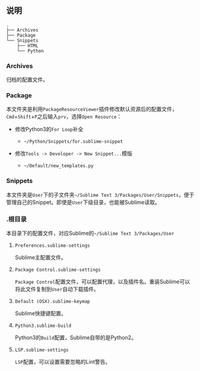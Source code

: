 ## 说明

```
.
├── Archives
├── Package
└── Snippets
    ├── HTML
    └── Python
```

### Archives
归档的配置文件。


### Package
本文件夹是利用`PackageResourceViewer`插件修改默认资源后的配置文件，`Cmd`+`Shift`+`P`之后输入`prv`，选择`Open Resource`：

* 修改Python3的`For Loop`补全
    * `~/Python/Snippets/for.sublime-snippet`

* 修改`Tools -> Developer -> New Snippet...`模版
    * `~/Default/new_templates.py`


### Snippets

本文件夹是`User`下的子文件夹`~/Sublime Text 3/Packages/User/Snippets`，便于管理自己的Snippet。即使是`User`下级目录，也能被Sublime读取。


### .根目录

本目录下的配置文件，对应Sublime的`~/Sublime Text 3/Packages/User`

1. `Preferences.sublime-settings`

    Sublime主配置文件。


2. `Package Control.sublime-settings`

    `Package Control`配置文件，可以配置代理，以及插件名。重装Sublime可以将此文件复制到`User`自动下载插件。


3. `Default (OSX).sublime-keymap`

    Sublime快捷键配置。


4. `Python3.sublime-build`

    Python3的`Build`配置，Sublime自带的是Python2。


5. `LSP.sublime-settings`

    `LSP`配置，可以设置需要忽略的Lint警告。


